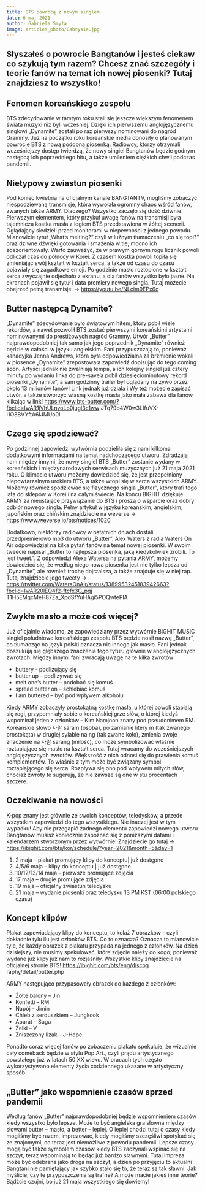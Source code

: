 ```yaml
---
title: BTS powrócą z nowym singlem
date: 6 maj 2021
author: Gabriela Smyła
image: articles_photo/Gabrysia.jpg
---
```



## Słyszałeś o powrocie Bangtanów i jesteś ciekaw co szykują tym razem? Chcesz znać szczegóły i teorie fanów na temat ich nowej piosenki? Tutaj znajdziesz to wszystko!


## Fenomen koreańskiego zespołu

BTS zdecydowanie w tamtym roku stali się jeszcze większym fenomenem świata muzyki niż byli wcześniej. Dzięki ich pierwszemu anglojęzycznemu singlowi „Dynamite” zostali po raz pierwszy nominowani do nagród Grammy. Już na początku roku koreańskie media donosiły o planowanym powrocie BTS z nową podobną piosenką. Radiowcy, którzy otrzymali wcześniejszy dostęp twierdzą, że nowy singiel Bangtanów będzie godnym następcą ich poprzedniego hitu, a także umileniem ciężkich chwil podczas pandemii.


## Nietypowy zwiastun piosenki

Pod koniec kwietnia na oficjalnym kanale BANGTANTV, mogliśmy zobaczyć niespodziewaną transmisje, która wywołała ogromny chaos wśród fanów, zwanych także ARMY. Dlaczego? Wszystko zaczęło się dość dziwnie. Pierwszym elementem, który przykuł uwagę fanów na transmisji była tajemnicza kostka masła z logiem BTS przedstawiona w żółtej scenerii. Oglądający siedzieli przed monitorami w niepewności z jednego powodu. Mianowicie tytuł „What’s melting?” czyli w luźnym tłumaczeniu „co się topi?” oraz dziwne dźwięki gotowania i smażenia w tle, mocno ich zdezorientowały. Warto zauważyć, że w prawym górnym rogu licznik powoli odliczał czas do północy w Korei. Z czasem kostka powoli topiła się zmieniając swój kształt w kształt serca, a także od czasu do czasu pojawiały się zagadkowe emoji. Po godzinie masło roztopione w kształt serca zwyczajnie odjechało z ekranu, a dla fanów wszystko było jasne. Na ekranach pojawił się tytuł i data premiery nowego singla. Tutaj możecie obejrzeć pełną transmisje. -> https://youtu.be/NLcim9EPx6c



## Butter następcą Dynamite?

„Dynamite” zdecydowanie było światowym hitem, który pobił wiele rekordów, a nawet pozwolił BTS zostać pierwszymi koreańskimi artystami nominowanymi do prestiżowych nagród Grammy. Utwór „Butter” najprawdopodobniej tak samo jak jego poprzednik „Dynamite” również będzie w całości w języku angielskim. Fani przypuszczają to, ponieważ kanadyjka Jenna Andrews, która była odpowiedzialna za brzmienie wokali w piosence „Dynamite” zrepostowała zapowiedź dopisując do tego coming soon. Artyści jednak nie zwalniają tempa, a ich kolejny singiel już cztery minuty po wydaniu linka do pre-save’a pobił dziesięciominutowy rekord piosenki „Dynamite”, a sam godzinny trailer był oglądany na żywo przez około 13 milionów fanów! Link jednak już działa i Wy też możecie zapisać utwór, a także stworzyć własną kostkę masła jako mała zabawa dla fanów klikając w link! https://www.bts-butter.com/?fbclid=IwAR1jVhULnyoLb0jugI3c1ww JTq79b4W0w3LIfuVX-I1O8BVYftA6IJMUo0I


## Czego się spodziewać?

Po godzinnej zapowiedzi wytwórnia podzieliła się z nami kilkoma dodatkowymi informacjami na temat nadchodzącego utworu. Zdradzają nam między innymi, że nowy singiel BTS „Butter” zostanie wydany w koreańskich i międzynarodowych serwisach muzycznych już 21 maja 2021 roku. O klimacie utworu możemy dowiedzieć się, że jest przepełniony niepowtarzalnym urokiem BTS, a także wtopi się w serca wszystkich ARMY. Możemy również spodziewać się fizycznego singla „Butter”, który trafi tego lata do sklepów w Korei i na całym świecie. Na końcu BIGHIT dziękuje ARMY za nieustające przywiązanie do BTS i proszą o wsparcie oraz dobry odbiór nowego singla. Pełny artykuł w języku koreańskim, angielskim, japońskim oraz chińskim znajdziecie na weverse -> https://www.weverse.io/bts/notices/1020 

Dodatkowo, niektórzy radiowcy w ostatnich dniach dostali przedpremierowo mp3 do utworu „Butter”. Alex Waters z radia Waters On Air odpowiedział na kilka pytań fanów na temat nowej piosenki. W swoim tweecie napisał „Butter to najlepsza piosenka, jaką kiedykolwiek zrobili. To jest tweet.”. Z odpowiedzi Alexa Watersa na pytania ARMY, możemy dowiedzieć się, że według niego nowa piosenka jest nie tylko lepsza od „Dynamite”, ale również trochę dojrzalsza, a także znajduje się w niej rap. Tutaj znajdziecie jego tweety -> https://twitter.com/WatersOnAir/status/1389953245183942663?fbclid=IwAR20lEQ4f2-ftcfx3C_pqj T1H5EMqcMeH87Za_XpdSfYuHAgi5POQwtePIA

## Zwykłe masło a może coś więcej?
Już oficjalnie wiadomo, że zapowiedziany przez wytwórnie BIGHIT MUSIC singiel południowo koreańskiego zespołu BTS będzie nosił nazwę „Butter”, co tłumacząc na język polski oznacza nic innego jak masło. Fani jednak doszukują się głębszego znaczenia tego tytułu głównie w anglojęzycznych zwrotach. Między innymi fani zwracają uwagę na te kilka zwrotów:
- buttery - podlizujący się
- butter up – podlizywać się
- melt one’s butter – podobać się komuś
- spread butter on – schlebiać komuś
- I am buttered – być pod wpływem alkoholu

Kiedy ARMY zobaczyły prostokątną kostkę masła, u której powoli stapiają się rogi, przypomniały sobie o koreańskiej grze słów, o której kiedyś wspominał jeden z członków – Kim Namjoon znany pod pseudonimem RM. Koreańskie słowo 사람 saram (osoba), po zamianie litery m (tak zwanego prostokąta) w drugiej sylabie na ng (tak zwane koło), zmienia swoje znaczenie na 사랑 sarang (miłość), co może symbolizować właśnie roztapiające się masło na kształt serca. Tutaj wracamy do wcześniejszych anglojęzycznych zwrotów. Większość z nich odnosi się do prawienia komuś komplementów. To właśnie z tym może być związany symbol roztapiającego się serca. Rozpływa się ono pod wpływem miłych słów, chociaż zwroty te sugerują, że nie zawsze są one w stu procentach szczere. 

## Oczekiwanie na nowości

K-pop znany jest głównie ze swoich konceptów, teledysków, a przede wszystkim zapowiedzi do tego wszystkiego. Nie inaczej jest w tym wypadku! Aby nie przegapić żadnego elementu zapowiedzi nowego utworu Bangtanów musisz koniecznie zapoznać się z poniższymi datami i kalendarzem stworzonym przez wytwórnie! Znajdziecie go tutaj -> https://ibighit.com/bts/kor/schedule/?year=2021&month=5&day=1

1. 2 maja – plakat promujący klipy do konceptu| już dostępne
2. 4/5/6 maja – klipy do konceptu | już dostępne
3. 10/12/13/14 maja – pierwsze promujące zdjęcia
4. 17 maja – drugie promujące zdjęcia
5. 19 maja – oficjalny zwiastun teledysku
6. 21 maja – wydanie piosenki oraz teledysku 13 PM KST (06:00 polskiego czasu)

## Koncept klipów
Plakat zapowiadający klipy do konceptu, to kolaż 7 obrazków – czyli dokładnie tylu ilu jest członków BTS. Co to oznacza? Oznacza to mianowicie tyle, że każdy obrazek z plakatu przypada na jednego z członków. Na dzień dzisiejszy, nie musimy spekulować, które zdjęcie należy do kogo, ponieważ wydane już klipy już nam to rozjaśniły. Wszystkie klipy znajdziecie na oficjalnej stronie BTS! https://ibighit.com/bts/eng/discog raphy/detail/butter.php 

ARMY następująco przypasowały obrazek do każdego z członków:
- Żółte balony – Jin
- Konfetti – RM
- Napój – Jimin
- Chleb z serduszkiem – Jungkook
- Aparat – Suga
- Żelki – V
- Zniszczony lizak – J-Hope

Ponadto coraz więcej fanów po zobaczeniu plakatu spekuluje, że wizualnie cały comeback będzie w stylu Pop Art., czyli prądu artystycznego powstałego już w latach 50 XX wieku. W pracach tych często wykorzystywano elementy życia codziennego ukazane w artystyczny sposób. 

## „Butter” jako wspomnienie czasów sprzed pandemii
Według fanów „Butter” najprawdopodobniej będzie wspomnieniem czasów kiedy wszystko było lepsze. Może to być angielska gra słowna między słowami butter – masło, a better – lepiej. O lepiej chodzi tutaj o czasy kiedy mogliśmy być razem, imprezować, kiedy mogliśmy szczęśliwi spotykać się ze znajomymi, co teraz jest niemożliwe z powodu pandemii. Lepsze czasy mogą być także symbolem czasów kiedy BTS zaczynali wspinać się na szczyt, teraz wspominają to będąc już bardzo sławnymi. Tutaj impreza może być odebrana jako droga na szczyt, a dzień po przyjęciu to aktualni Bangtani nie pamiętający jak szybko stało się to, że teraz są tak sławni. Jak myślicie, czy te przypuszczenia są trafne? A może macie jakieś inne teorie? Bądźcie czujni, bo już 21 maja wszystkiego się dowiemy!
